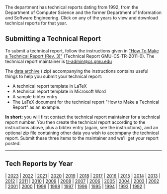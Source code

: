 The department has technical reports dating from 1992, from the Department of Computer Science and the former Department of Information and Software Engineering. Click on any of the years to view and download technical reports for that year.

## **Submitting a Technical Report**
To submit a technical report, follow the instructions given in ["How To Make a Technical Report (Rev. 3)"](files/GMU-CS-TR-2011-0.pdf) (Technical Report GMU-CS-TR-2011-0). The technical report maintainer is tr-admin@cs.gmu.edu

The [data archive](files/GMU-CS-TR-2011-0.zip) (.zip) accompanying the instructions contains useful things to help you submit your technical report:

- A technical report template in LaTeX
- A technical report template in Microsoft Word
- A sample bibtex entry
- The LaTeX document for the technical report "How to Make a Technical Report" as an example.

**In short:** you will first contact the technical report maintainer for a technical report number.  You then create the technical report according to the instructions above, plus a bibtex entry (again, see the instructions), and an optional zip file containing other data you wish to accompany the technical report.  Submit these three items to the maintainer and we'll get your report posted.

-------

## **Tech Reports by Year**

| [2023](mkdocs/2023.md) | [2022](mkdocs/2022.md) | [2021](mkdocs/2021.md) | [2020](mkdocs/2020.md) | [2019](mkdocs/2019.md) | [2018](mkdocs/2018.md) | [2017](mkdocs/2017.md) | [2016](mkdocs/2016.md) | [2015](mkdocs/2015.md) | [2014](mkdocs/2014.md) | [2013](mkdocs/2013.md) | [2012](mkdocs/2012.md) | [2011](mkdocs/2011.md) | [2010](mkdocs/2010.md) | [2009](mkdocs/2009.md) | [2008](mkdocs/2008.md) | [2007](mkdocs/2007.md) | [2006](mkdocs/2006.md) | [2005](mkdocs/2005.md) | [2004](mkdocs/2004.md) | [2003](mkdocs/2003.md) | [2002](mkdocs/2002.md) | [2001](mkdocs/2001.md) | [2000](mkdocs/2000.md) | [1999](mkdocs/1999.md) | [1998](mkdocs/1998.md) | [1997](mkdocs/1997.md) | [1996](mkdocs/1996.md) | [1995](mkdocs/1995.md) | [1994](mkdocs/1994.md) | [1993](mkdocs/1993.md) | [1992](mkdocs/1992.md) |

